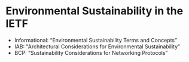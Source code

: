 # Environmental Sustainability in the IETF

* Informational: “Environmental Sustainability Terms and Concepts”
* IAB: "Architectural Considerations for Environmental Sustainability”
* BCP: “Sustainability Considerations for Networking Protocols”
